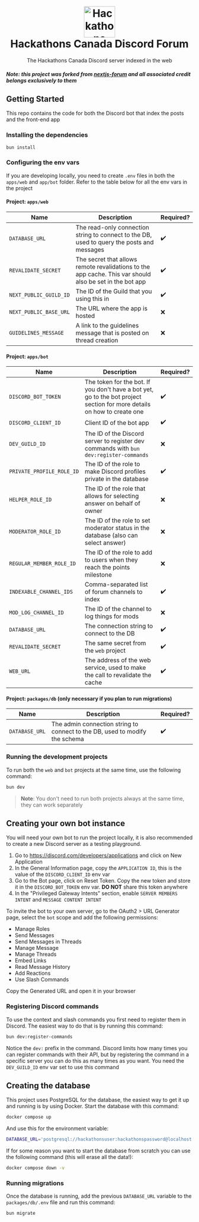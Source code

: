 <h1 align="center">
  <img src="https://camo.githubusercontent.com/f21f1fa29dfe5e1d0772b0efe2f43eca2f6dc14f2fede8d9cbef4a3a8210c91d/68747470733a2f2f6173736574732e76657263656c2e636f6d2f696d6167652f75706c6f61642f76313636323133303535392f6e6578746a732f49636f6e5f6c696768745f6261636b67726f756e642e706e67" alt="Hackathons Canada Logo" width="84">
  <br>
  Hackathons Canada Discord Forum
</h1>

<p align="center">The Hackathons Canada Discord server indexed in the web</p>

##### Note: this project was forked from [nextjs-forum](https://github.com/rafaelalmeidatk/nextjs-forum) and all associated credit belongs exclusively to them

## Getting Started

This repo contains the code for both the Discord bot that index the posts and the front-end app

### Installing the dependencies

```sh
bun install
```

### Configuring the env vars

If you are developing locally, you need to create `.env` files in both the `apps/web` and `app/bot` folder. Refer to the table below for all the env vars in the project

#### Project: `apps/web`

| Name                   | Description                                                                                              | Required? |
| ---------------------- | -------------------------------------------------------------------------------------------------------- | --------- |
| `DATABASE_URL`         | The read-only connection string to connect to the DB, used to query the posts and messages               | ✔️        |
| `REVALIDATE_SECRET`    | The secret that allows remote revalidations to the app cache. This var should also be set in the bot app | ✔️        |
| `NEXT_PUBLIC_GUILD_ID` | The ID of the Guild that you using this in                                                               | ✔️        |
| `NEXT_PUBLIC_BASE_URL` | The URL where the app is hosted                                                                          | ❌        |
| `GUIDELINES_MESSAGE`   | A link to the guidelines message that is posted on thread creation                                       | ❌        |

#### Project: `apps/bot`

| Name                      | Description                                                                                                             | Required? |
| ------------------------- | ----------------------------------------------------------------------------------------------------------------------- | --------- |
| `DISCORD_BOT_TOKEN`       | The token for the bot. If you don't have a bot yet, go to the bot project section for more details on how to create one | ✔️        |
| `DISCORD_CLIENT_ID`       | Client ID of the bot app                                                                                                | ✔️        |
| `DEV_GUILD_ID`            | The ID of the Discord server to register dev commands with `bun dev:register-commands`                                  | ❌        |
| `PRIVATE_PROFILE_ROLE_ID` | The ID of the role to make Discord profiles private in the database                                                     | ✔️        |
| `HELPER_ROLE_ID`          | The ID of the role that allows for selecting answer on behalf of owner                                                  | ❌        |
| `MODERATOR_ROLE_ID`       | The ID of the role to set moderator status in the database (also can select answer)                                     | ❌        |
| `REGULAR_MEMBER_ROLE_ID`  | The ID of the role to add to users when they reach the points milestone                                                 | ❌        |
| `INDEXABLE_CHANNEL_IDS`   | Comma-separated list of forum channels to index                                                                         | ✔️        |
| `MOD_LOG_CHANNEL_ID`      | The ID of the channel to log things for mods                                                                            | ❌        |
| `DATABASE_URL`            | The connection string to connect to the DB                                                                              | ✔️        |
| `REVALIDATE_SECRET`       | The same secret from the `web` project                                                                                  | ✔️        |
| `WEB_URL`                 | The address of the web service, used to make the call to revalidate the cache                                           | ✔️        |

#### Project: `packages/db` (only necessary if you plan to run migrations)

| Name           | Description                                                                 | Required? |
| -------------- | --------------------------------------------------------------------------- | --------- |
| `DATABASE_URL` | The admin connection string to connect to the DB, used to modify the schema | ✔️        |

### Running the development projects

To run both the `web` and `bot` projects at the same time, use the following command:

```sh
bun dev
```

> **Note**: You don't need to run both projects always at the same time, they can work separately

## Creating your own bot instance

You will need your own bot to run the project locally, it is also recommended to create a new Discord server as a testing playground.

1. Go to https://discord.com/developers/applications and click on New Application
2. In the General Information page, copy the `APPLICATION ID`, this is the value of the `DISCORD_CLIENT_ID` env var
3. Go to the Bot page, click on Reset Token. Copy the new token and store it in the `DISCORD_BOT_TOKEN` env var. **DO NOT** share this token anywhere
4. In the "Privileged Gateway Intents" section, enable `SERVER MEMBERS INTENT` and `MESSAGE CONTENT INTENT`

To invite the bot to your own server, go to the OAuth2 > URL Generator page, select the `bot` scope and add the following permissions:

- Manage Roles
- Send Messages
- Send Messages in Threads
- Manage Message
- Manage Threads
- Embed Links
- Read Message History
- Add Reactions
- Use Slash Commands

Copy the Generated URL and open it in your browser

### Registering Discord commands

To use the context and slash commands you first need to register them in Discord. The easiest way to do that is by running this command:

```sh
bun dev:register-commands
```

Notice the `dev:` prefix in the command. Discord limits how many times you can register commands with their API, but by registering the command in a specific server you can do this as many times as you want. You need the `DEV_GUILD_ID` env var set to use this command

## Creating the database

This project uses PostgreSQL for the database, the easiest way to get it up and running is by using Docker. Start the database with this command:

```sh
docker compose up
```

And use this for the environment variable:

```sh
DATABASE_URL='postgresql://hackathonsuser:hackathonspassword@localhost:5432/hackathonsforum'
```

If for some reason you want to start the database from scratch you can use the following command (this will erase all the data!):

```sh
docker compose down -v
```

### Running migrations

Once the database is running, add the previous `DATABASE_URL` variable to the `packages/db/.env` file and run this command:

```sh
bun migrate
```
